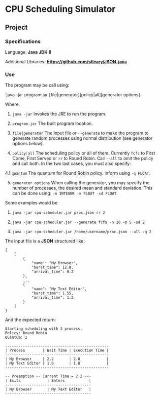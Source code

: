 # CPU Scheduling Simulator #

## Project ##

### Specifications ###

Language: **Java JDK 8**

Additional Libraries: **https://github.com/stleary/JSON-java**

### Use ###

The program may be call using:

`java -jar program.jar [file|generator][policy|all][generator options]

Where:

1. `java -jar` Invokes the JRE to run the program.

2. `program.jar` The built program location.

3. `file|generator` The input file or `--generate` to make the program to generate random processes using normal distribution (see generator options below).

4. `policy|all` The scheduling policy or all of them. Currently `fcfs` to First Come, First Served or `rr` to Round Robin. Call `--all` to omit the policy and call both. In the two last cases, you must also specify:

4.1 `quantum` The quantum for Round Robin policy. Inform using `-q FLOAT`.

5. `generator options` When calling the generator, you may specify the number of processes, the desired mean and standard deviation. This can be done using: `-n INTEGER -m FLOAT -sd FLOAT`.

Some examples would be:

1. `java -jar cpu-scheduler.jar proc.json rr 2`

2. `java -jar cpu-scheduler.jar --generate fcfs -n 10 -m 5 -sd 2`

3. `java -jar cpu-scheduler.jar /home/username/proc.json --all -q 2`

The input file is a **JSON** structured like:

```
{
    [
        {
            "name": "My Browser",
            "burst_time": 12.0,
            "arrival_time": 0.2
        },
        ...
        {
            "name": "My Text Editor",
            "burst_time": 1.55,
            "arrival_time": 1.2
        }
    ]
}
```

And the expected return:


```
Starting scheduling with 3 process.
Policy: Round Robin
Quantum: 2
```

```
-----------------------------------------------
| Process        | Wait Time | Execution Time |
-----------------------------------------------
| My Browser     | 2.2       | 2.8            |
| My Text Editor | 1.0       | 1.8            |
-----------------------------------------------
```


```
-- Preemption -- Current Time = 2.2 ---
| Exits            | Enters           |
---------------------------------------
| My Browser       | My Text Editor   |
---------------------------------------
```

